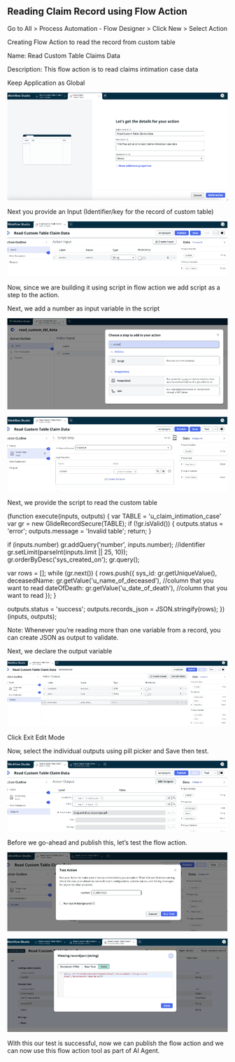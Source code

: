## Reading Claim Record using Flow Action

Go to All > Process Automation - Flow Designer > Click New > Select Action

Creating Flow Action to read the record from custom table

Name: Read Custom Table Claims Data

Description: This flow action is to read claims intimation case data

Keep Application as Global

![FlowAction](screenshots/FlowActionCreate.png)

Next you provide an Input (Identifier/key for the record of custom table)

![FlowActionInput](screenshots/FlowActionInputs.png)

Now, since we are building it using script in flow action we add script as a step to the action.

Next, we add a number as input variable in the script

![FlowActionScript](screenshots/FlowActionScript.png)

![FlowActionScript1](screenshots/FlowActionScript1.png)

Next, we provide the script to read the custom table

(function execute(inputs, outputs) {
  var TABLE = 'u_claim_intimation_case'
  var gr = new GlideRecordSecure(TABLE);
  if (!gr.isValid()) {
    outputs.status = 'error';
    outputs.message = 'Invalid table';
    return;
  }

  if (inputs.number) gr.addQuery('number', inputs.number); //identifier
  gr.setLimit(parseInt(inputs.limit || 25, 10));
  gr.orderByDesc('sys_created_on');
  gr.query();

  var rows = [];
  while (gr.next()) {
    rows.push({
      sys_id: gr.getUniqueValue(),
      deceasedName: gr.getValue('u_name_of_deceased'),  //column that you want to read
      dateOfDeath: gr.getValue('u_date_of_death'),   //column that you want to read
    });
  }

  outputs.status = 'success';
  outputs.records_json = JSON.stringify(rows);
})(inputs, outputs);

Note: Whenever you’re reading more than one variable from a record, you can create JSON as output to validate.

Next, we declare the output variable

![FlowActionOutput](screenshots/FlowActionOutput.png)

Click Exit Edit Mode

Now, select the individual outputs using pill picker and Save then test.

![FlowActionOutputPick](screenshots/FlowActionOutput1.png)

Before we go-ahead and publish this, let’s test the flow action.

![FlowActionOutputTest](screenshots/FlowActionTest.png)

![FlowActionOutputTest](screenshots/FlowActionTestOutput.png)

With this our test is successful, now we can publish the flow action and we can now use this flow action tool as part of AI Agent.
